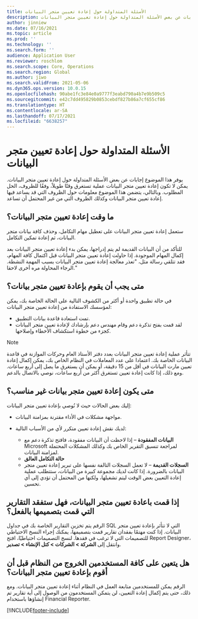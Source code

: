 ```yaml
---
title: الأسئلة المتداولة حول إعادة تعيين متجر البيانات
description: يوفر هذا الموضوع إجابات عن بعض الأسئلة المتداولة حول إعادة تعيين متجر البيانات.
author: jinniew
ms.date: 07/16/2021
ms.topic: article
ms.prod: ''
ms.technology: ''
ms.search.form: ''
audience: Application User
ms.reviewer: roschlom
ms.search.scope: Core, Operations
ms.search.region: Global
ms.author: jiwo
ms.search.validFrom: 2021-05-06
ms.dyn365.ops.version: 10.0.15
ms.openlocfilehash: 90abe1fc3e84e0a9777f3eabd790a4b7e9b509c5
ms.sourcegitcommit: e42c7dd495829b0853cebdf827b86a7cf655cf86
ms.translationtype: HT
ms.contentlocale: ar-SA
ms.lasthandoff: 07/17/2021
ms.locfileid: "6638257"
---
```

# <a name="data-mart-resets-faq"></a>الأسئلة المتداولة حول إعادة تعيين متجر البيانات

يوفر هذا الموضوع إجابات عن بعض الأسئلة المتداولة حول إعادة تعيين متجر البيانات. يمكن لا تكون إعادة تعيين متجر البيانات عملية تستغرق وقتًا طويلاً، وفقًا للظروف، الحل المطلوب. وبالتالي، يتضمن هذا الموضوع معلومات حول الظروف التي قد يساعد فيها إعادة تعيين متجر البيانات وكذلك الظروف التي من غير المحتمل أن تساعد.

## <a name="what-is-a-data-mart-reset"></a>ما وقت إعادة تعيين متجر البيانات؟

ستعمل إعادة تعيين متجر البيانات على تعطيل مهام التكامل، وحذف كافة بيانات متجر البيانات، ثم إعادة تمكين التكامل.

للتأكد من أن البيانات القديمة لم يتم إدراجها، يمكن بدء إعادة تعيين متجر البيانات بعد إكمال المهام الموجودة. إذا حاولت إعادة تعيين متجر البيانات قبل اكتمال كافة المهام، فقد تتلقي رسالة مثل، "تعذر معالجة إعادة تعيين متجر البيانات بسبب المهمة النشطة. الرجاء المحاولة مره أخرى لاحقا."

## <a name="when-do-i-have-to-do-a-data-mart-reset"></a>متى يجب أن يقوم بإعادة تعيين متجر بيانات؟

في حالة تطبيق واحدة أو أكثر من الكشوف التالية على الحالة الخاصة بك، يمكن لمؤسسك الاستفادة من إعادة تعيين متجر البيانات:

- تمت استعادة قاعدة بيانات التطبيق.
- لقد قمت بفتح تذكرة دعم وقام مهندس دعم بإرشادك لإعادة تعيين متجر البيانات كجزء من خطوة استكشاف الأخطاء وإصلاحها.
 
> [!NOTE]
> تتأثر عملية إعادة تعيين متجر البيانات بعدد دفتر الأستاذ العام وحركات الموازنة في قاعدة البيانات الخاصة بك. اعتمادا على عدد المعاملات في النظام الخاص بك، يمكن إكمال إعادة تعيين مارت البيانات في أقل من 15 دقيقة، أو يمكن أن يستغرق ما يصل إلى أربع ساعات. ومع ذلك، إذا كانت إعادة تعيين تستغرق أكثر من أربع ساعات، نوصي بالاتصال بالدعم.
 
## <a name="when-is-a-data-mart-reset-inappropriate"></a>متى يكون إعادة تعيين متجر بيانات غير مناسب؟

إليك بعض الحالات حيث لا نُوصي بإعادة تعيين متجر البيانات:

- مواجهة مشكلات في الأداء مقترنة بمزامنة البيانات.
- لديك نقش إعادة تعيين متكرر لأي من الأسباب التالية:

    - **البيانات المفقودة** – إذا لاحظت أن البيانات مفقودة، فافتح تذكرة دعم مع Microsoft لمراجعة تنسيق التقرير الخاص بك وكذلك المشكلات المحتملة لمزامنة البيانات.
    - **حالة التكامل العالق**
    - **السجلات القديمة** – لا تعمل السجلات التالفة نفسها على تبرير إعادة تعيين متجر البيانات بالضرورة. إذا كانت لديك مجموعة كبيرة من البيانات، ستتطلب عملية إعادة التعيين بعض الوقت ليتم تشغيلها، ولكنها من المحتمل أن تؤدي إلى أي تحسين.

## <a name="if-i-reset-the-data-mart-will-i-lose-reports-that-ive-already-designed"></a>إذا قمت باعادة تعيين متجر البيانات، فهل ستفقد التقارير التي قمت بتصميمها بالفعل؟

الرقم يتم تخزين التقارير الخاصة بك في جداول SQL التي لا تتأثر بإعادة تعيين متجر البيانات. إذا كنت مهتمًا بفقدان تقارير قمت بتصميمها، يمكنك إجراء النسخ الاحتياطي للتصميمات التي لا ترغب في فقدها. لنسخ التصميمات احتياطيًا، افتح Report Designer، وانتقل إلى **الشركة \> الشركات \> كتل الإنشاء \> تصدير**.
 
## <a name="do-all-users-have-to-exit-the-system-before-i-can-reset-the-data-mart"></a>هل يتعين على كافة المستخدمين الخروج من النظام قبل أن أقوم بإعادة تعيين متجر البيانات؟

الرقم يمكن للمستخدمين متابعة العمل في النظام أثناء إعادة تعيين متجر البيانات. ومع ذلك، حتى يتم إكمال إعادة التعيين، لن يتمكن المستخدمون من الوصول إلى أية تقارير تم إنشاؤها باستخدام Financial Reporter.

[!INCLUDE[footer-include](../../../includes/footer-banner.md)]
